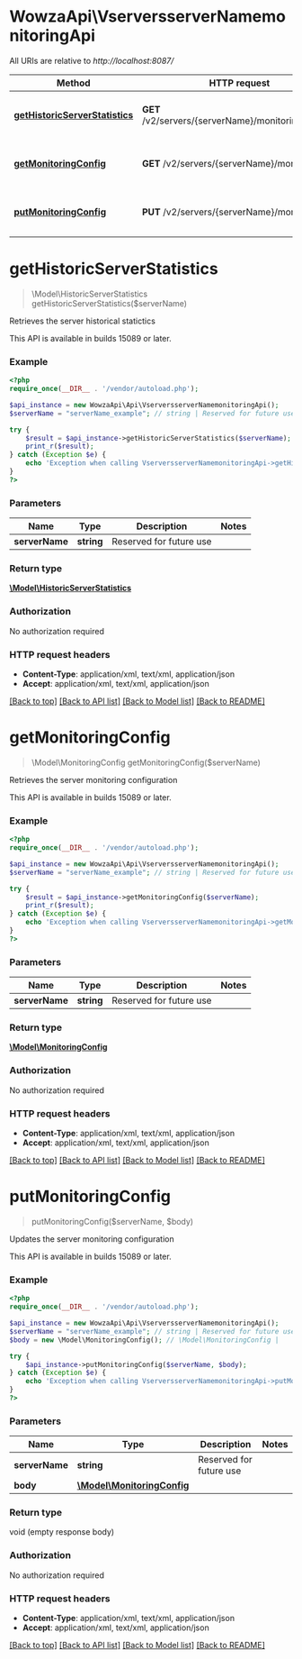 # WowzaApi\VserversserverNamemonitoringApi

All URIs are relative to *http://localhost:8087/*

Method | HTTP request | Description
------------- | ------------- | -------------
[**getHistoricServerStatistics**](VserversserverNamemonitoringApi.md#getHistoricServerStatistics) | **GET** /v2/servers/{serverName}/monitoring/historic | Retrieves the server historical statictics
[**getMonitoringConfig**](VserversserverNamemonitoringApi.md#getMonitoringConfig) | **GET** /v2/servers/{serverName}/monitoring | Retrieves the server monitoring configuration
[**putMonitoringConfig**](VserversserverNamemonitoringApi.md#putMonitoringConfig) | **PUT** /v2/servers/{serverName}/monitoring | Updates the server monitoring configuration


# **getHistoricServerStatistics**
> \Model\HistoricServerStatistics getHistoricServerStatistics($serverName)

Retrieves the server historical statictics

This API is available in builds 15089 or later.

### Example
```php
<?php
require_once(__DIR__ . '/vendor/autoload.php');

$api_instance = new WowzaApi\Api\VserversserverNamemonitoringApi();
$serverName = "serverName_example"; // string | Reserved for future use

try {
    $result = $api_instance->getHistoricServerStatistics($serverName);
    print_r($result);
} catch (Exception $e) {
    echo 'Exception when calling VserversserverNamemonitoringApi->getHistoricServerStatistics: ', $e->getMessage(), PHP_EOL;
}
?>
```

### Parameters

Name | Type | Description  | Notes
------------- | ------------- | ------------- | -------------
 **serverName** | **string**| Reserved for future use |

### Return type

[**\Model\HistoricServerStatistics**](../Model/HistoricServerStatistics.md)

### Authorization

No authorization required

### HTTP request headers

 - **Content-Type**: application/xml, text/xml, application/json
 - **Accept**: application/xml, text/xml, application/json

[[Back to top]](#) [[Back to API list]](../../README.md#documentation-for-api-endpoints) [[Back to Model list]](../../README.md#documentation-for-models) [[Back to README]](../../README.md)

# **getMonitoringConfig**
> \Model\MonitoringConfig getMonitoringConfig($serverName)

Retrieves the server monitoring configuration

This API is available in builds 15089 or later.

### Example
```php
<?php
require_once(__DIR__ . '/vendor/autoload.php');

$api_instance = new WowzaApi\Api\VserversserverNamemonitoringApi();
$serverName = "serverName_example"; // string | Reserved for future use

try {
    $result = $api_instance->getMonitoringConfig($serverName);
    print_r($result);
} catch (Exception $e) {
    echo 'Exception when calling VserversserverNamemonitoringApi->getMonitoringConfig: ', $e->getMessage(), PHP_EOL;
}
?>
```

### Parameters

Name | Type | Description  | Notes
------------- | ------------- | ------------- | -------------
 **serverName** | **string**| Reserved for future use |

### Return type

[**\Model\MonitoringConfig**](../Model/MonitoringConfig.md)

### Authorization

No authorization required

### HTTP request headers

 - **Content-Type**: application/xml, text/xml, application/json
 - **Accept**: application/xml, text/xml, application/json

[[Back to top]](#) [[Back to API list]](../../README.md#documentation-for-api-endpoints) [[Back to Model list]](../../README.md#documentation-for-models) [[Back to README]](../../README.md)

# **putMonitoringConfig**
> putMonitoringConfig($serverName, $body)

Updates the server monitoring configuration

This API is available in builds 15089 or later.

### Example
```php
<?php
require_once(__DIR__ . '/vendor/autoload.php');

$api_instance = new WowzaApi\Api\VserversserverNamemonitoringApi();
$serverName = "serverName_example"; // string | Reserved for future use
$body = new \Model\MonitoringConfig(); // \Model\MonitoringConfig | 

try {
    $api_instance->putMonitoringConfig($serverName, $body);
} catch (Exception $e) {
    echo 'Exception when calling VserversserverNamemonitoringApi->putMonitoringConfig: ', $e->getMessage(), PHP_EOL;
}
?>
```

### Parameters

Name | Type | Description  | Notes
------------- | ------------- | ------------- | -------------
 **serverName** | **string**| Reserved for future use |
 **body** | [**\Model\MonitoringConfig**](../Model/\Model\MonitoringConfig.md)|  |

### Return type

void (empty response body)

### Authorization

No authorization required

### HTTP request headers

 - **Content-Type**: application/xml, text/xml, application/json
 - **Accept**: application/xml, text/xml, application/json

[[Back to top]](#) [[Back to API list]](../../README.md#documentation-for-api-endpoints) [[Back to Model list]](../../README.md#documentation-for-models) [[Back to README]](../../README.md)

